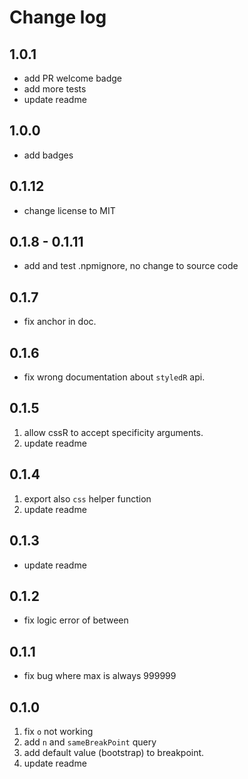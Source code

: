 # Change log

## 1.0.1

- add PR welcome badge
- add more tests
- update readme

## 1.0.0

- add badges

## 0.1.12

- change license to MIT

## 0.1.8 - 0.1.11

- add and test .npmignore, no change to source code

## 0.1.7

- fix anchor in doc.

## 0.1.6

- fix wrong documentation about `styledR` api.

## 0.1.5

1. allow cssR to accept specificity arguments.
2. update readme

## 0.1.4

1. export also `css` helper function
2. update readme

## 0.1.3

- update readme

## 0.1.2

- fix logic error of between

## 0.1.1

- fix bug where max is always 999999

## 0.1.0

1. fix `o` not working
2. add `n` and `sameBreakPoint` query
3. add default value (bootstrap) to breakpoint.
4. update readme

